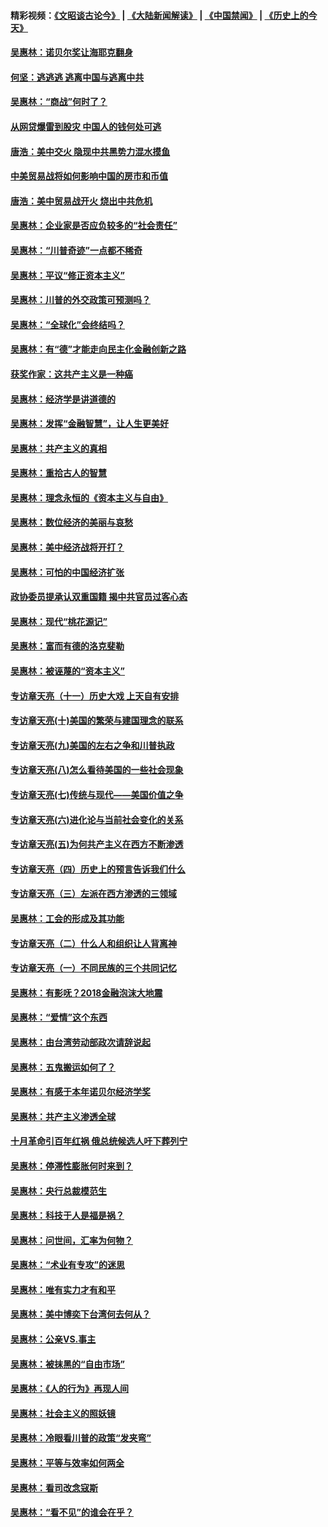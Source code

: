#### 精彩视频：[《文昭谈古论今》](https://github.com/gfw-breaker/wenzhao/blob/master/README.md?t=01170931) | [《大陆新闻解读》](https://github.com/gfw-breaker/ntdtv-comedy/blob/master/README.md?t=01170931) | [《中国禁闻》](https://github.com/gfw-breaker/ntdtv-news/blob/master/README.md?t=01170931) | [《历史上的今天》](https://github.com/gfw-breaker/today-in-history/blob/master/README.md?t=01170931) 

#### [吴惠林：诺贝尔奖让海耶克翻身](../pages/nsc423/n10890049.md?t=01170931) 

#### [何坚：逃逃逃 逃离中国与逃离中共](../pages/nsc423/n10592891.md?t=01170931) 

#### [吴惠林：“商战”何时了？](../pages/nsc423/n10573558.md?t=01170931) 

#### [从网贷爆雷到股灾 中国人的钱何处可逃](../pages/nsc423/n10572800.md?t=01170931) 

#### [唐浩：美中交火 隐现中共黑势力混水摸鱼](../pages/nsc423/n10544040.md?t=01170931) 

#### [中美贸易战将如何影响中国的房市和币值](../pages/nsc423/n10543697.md?t=01170931) 

#### [唐浩：美中贸易战开火 烧出中共危机](../pages/nsc423/n10540126.md?t=01170931) 

#### [吴惠林：企业家是否应负较多的“社会责任”](../pages/nsc423/n10535022.md?t=01170931) 

#### [吴惠林：“川普奇迹”一点都不稀奇](../pages/nsc423/n10512808.md?t=01170931) 

#### [吴惠林：平议“修正资本主义”](../pages/nsc423/n10495724.md?t=01170931) 

#### [吴惠林：川普的外交政策可预测吗？](../pages/nsc423/n10462387.md?t=01170931) 

#### [吴惠林：“全球化”会终结吗？](../pages/nsc423/n10452838.md?t=01170931) 

#### [吴惠林：有“德”才能走向民主化金融创新之路](../pages/nsc423/n10432292.md?t=01170931) 

#### [获奖作家：这共产主义是一种癌](../pages/nsc423/n10431541.md?t=01170931) 

#### [吴惠林：经济学是讲道德的](../pages/nsc423/n10398014.md?t=01170931) 

#### [吴惠林：发挥“金融智慧”，让人生更美好](../pages/nsc423/n10375019.md?t=01170931) 

#### [吴惠林：共产主义的真相](../pages/nsc423/n10351394.md?t=01170931) 

#### [吴惠林：重拾古人的智慧](../pages/nsc423/n10337691.md?t=01170931) 

#### [吴惠林：理念永恒的《资本主义与自由》](../pages/nsc423/n10316274.md?t=01170931) 

#### [吴惠林：数位经济的美丽与哀愁](../pages/nsc423/n10292946.md?t=01170931) 

#### [吴惠林：美中经济战将开打？](../pages/nsc423/n10258825.md?t=01170931) 

#### [吴惠林：可怕的中国经济扩张](../pages/nsc423/n10219147.md?t=01170931) 

#### [政协委员提承认双重国籍 揭中共官员过客心态](../pages/nsc423/n10208809.md?t=01170931) 

#### [吴惠林：现代“桃花源记”](../pages/nsc423/n10185234.md?t=01170931) 

#### [吴惠林：富而有德的洛克斐勒](../pages/nsc423/n10142264.md?t=01170931) 

#### [吴惠林：被诬蔑的“资本主义”](../pages/nsc423/n10124816.md?t=01170931) 

#### [专访章天亮（十一）历史大戏 上天自有安排](../pages/nsc423/n10094905.md?t=01170931) 

#### [专访章天亮(十)美国的繁荣与建国理念的联系](../pages/nsc423/n10094899.md?t=01170931) 

#### [专访章天亮(九)美国的左右之争和川普执政](../pages/nsc423/n10094889.md?t=01170931) 

#### [专访章天亮(八)怎么看待美国的一些社会现象](../pages/nsc423/n10094857.md?t=01170931) 

#### [专访章天亮(七)传统与现代——美国价值之争](../pages/nsc423/n10093140.md?t=01170931) 

#### [专访章天亮(六)进化论与当前社会变化的关系](../pages/nsc423/n10092036.md?t=01170931) 

#### [专访章天亮(五)为何共产主义在西方不断渗透](../pages/nsc423/n10083620.md?t=01170931) 

#### [专访章天亮（四）历史上的预言告诉我们什么](../pages/nsc423/n10083606.md?t=01170931) 

#### [专访章天亮（三）左派在西方渗透的三领域](../pages/nsc423/n10081115.md?t=01170931) 

#### [吴惠林：工会的形成及其功能](../pages/nsc423/n10080633.md?t=01170931) 

#### [专访章天亮（二）什么人和组织让人背离神](../pages/nsc423/n10076637.md?t=01170931) 

#### [专访章天亮（一）不同民族的三个共同记忆](../pages/nsc423/n10074188.md?t=01170931) 

#### [吴惠林：有影呒？2018金融泡沫大地震](../pages/nsc423/n10040534.md?t=01170931) 

#### [吴惠林：“爱情”这个东西](../pages/nsc423/n10019423.md?t=01170931) 

#### [吴惠林：由台湾劳动部政次请辞说起](../pages/nsc423/n9979679.md?t=01170931) 

#### [吴惠林：五鬼搬运如何了？](../pages/nsc423/n9925338.md?t=01170931) 

#### [吴惠林：有感于本年诺贝尔经济学奖](../pages/nsc423/n9871883.md?t=01170931) 

#### [吴惠林：共产主义渗透全球](../pages/nsc423/n9812748.md?t=01170931) 

#### [十月革命引百年红祸 俄总统候选人吁下葬列宁](../pages/nsc423/n9810182.md?t=01170931) 

#### [吴惠林：停滞性膨胀何时来到？](../pages/nsc423/n9764136.md?t=01170931) 

#### [吴惠林：央行总裁模范生](../pages/nsc423/n9728134.md?t=01170931) 

#### [吴惠林：科技于人是福是祸？](../pages/nsc423/n9672982.md?t=01170931) 

#### [吴惠林：问世间，汇率为何物？](../pages/nsc423/n9621788.md?t=01170931) 

#### [吴惠林：“术业有专攻”的迷思](../pages/nsc423/n9580363.md?t=01170931) 

#### [吴惠林：唯有实力才有和平](../pages/nsc423/n9529599.md?t=01170931) 

#### [吴惠林：美中博奕下台湾何去何从？](../pages/nsc423/n9483598.md?t=01170931) 

#### [吴惠林：公亲VS.事主](../pages/nsc423/n9425637.md?t=01170931) 

#### [吴惠林：被抹黑的“自由市场”](../pages/nsc423/n9351545.md?t=01170931) 

#### [吴惠林：《人的行为》再现人间](../pages/nsc423/n9296339.md?t=01170931) 

#### [吴惠林：社会主义的照妖镜](../pages/nsc423/n9243460.md?t=01170931) 

#### [吴惠林：冷眼看川普的政策“发夹弯”](../pages/nsc423/n9120684.md?t=01170931) 

#### [吴惠林：平等与效率如何两全](../pages/nsc423/n9075430.md?t=01170931) 

#### [吴惠林：看司改念寇斯](../pages/nsc423/n9024915.md?t=01170931) 

#### [吴惠林：“看不见”的谁会在乎？](../pages/nsc423/n8977488.md?t=01170931) 

